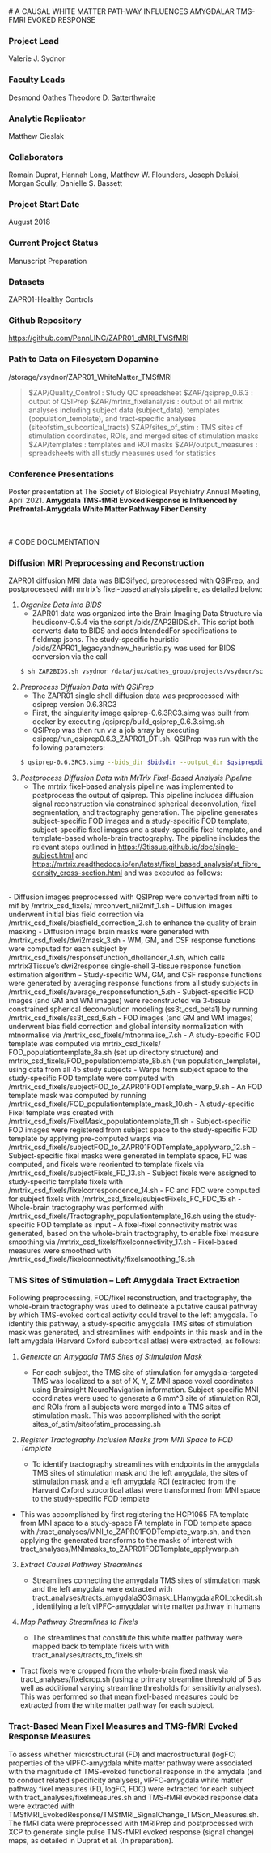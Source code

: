 <br>
<br>
# A CAUSAL WHITE MATTER PATHWAY INFLUENCES AMYGDALAR TMS-FMRI EVOKED RESPONSE

### Project Lead
Valerie J. Sydnor

### Faculty Leads
Desmond Oathes
Theodore D. Satterthwaite

### Analytic Replicator
Matthew Cieslak

### Collaborators 
Romain Duprat, Hannah Long, Matthew W. Flounders, Joseph Deluisi, Morgan Scully, Danielle S. Bassett

### Project Start Date
August 2018

### Current Project Status
Manuscript Preparation

### Datasets
ZAPR01-Healthy Controls

### Github Repository
<https://github.com/PennLINC/ZAPR01_dMRI_TMSfMRI>

### Path to Data on Filesystem **Dopamine**
/storage/vsydnor/ZAPR01_WhiteMatter_TMSfMRI

> $ZAP/Quality_Control : Study QC spreadsheet
> $ZAP/qsiprep_0.6.3 : output of QSIPrep
> $ZAP/mrtrix_fixelanalysis : output of all mrtrix analyses including subject data (subject_data), templates (population_template), and tract-specific analyses (siteofstim_subcortical_tracts)
> $ZAP/sites_of_stim : TMS sites of stimulation coordinates, ROIs, and merged sites of stimulation masks
> $ZAP/templates : templates and ROI masks 
> $ZAP/output_measures : spreadsheets with all study measures used for statistics


### Conference Presentations
Poster presentation at The Society of Biological Psychiatry Annual Meeting, April 2021. **Amygdala TMS-fMRI Evoked Response is Influenced by Prefrontal-Amygdala White Matter Pathway Fiber Density**

<br>
<br>
# CODE DOCUMENTATION

### Diffusion MRI Preprocessing and Reconstruction
ZAPR01 diffusion MRI data was BIDSifyed, preprocessed with QSIPrep, and postprocessed with mrtrix’s fixel-based analysis pipeline, as detailed below: 

1. *Organize Data into BIDS* 
   - ZAPR01 data was organized into the Brain Imaging Data Structure via heudiconv-0.5.4 via the script /bids/ZAP2BIDS.sh. This script both converts data to BIDS and adds IntendedFor specifications to fieldmap jsons. The study-specific heuristic /bids/ZAPR01_legacyandnew_heuristic.py was used for BIDS conversion via the call 
   ```bash
   $ sh ZAP2BIDS.sh vsydnor /data/jux/oathes_group/projects/vsydnor/scripts/ZAP2BIDS/ZAPR01_legacyandnew_heuristic.py
   ``` 
2. *Preprocess Diffusion Data with QSIPrep*
   - The ZAPR01 single shell diffusion data was preprocessed with qsiprep version 0.6.3RC3
   - First, the singularity image qsiprep-0.6.3RC3.simg was built from docker by executing /qsiprep/build_qsiprep_0.6.3.simg.sh
   - QSIPrep was then run via a job array by executing qsiprep/run_qsiprep0.6.3_ZAPR01_DTI.sh. QSIPrep was run with the following parameters:
   ```bash
   $ qsiprep-0.6.3RC3.simg --bids_dir $bidsdir --output_dir $qsiprepdir --analysis_level participant --participant_label $SUBJ --hmc_model eddy --eddy-config eddy_params.json --b0-motion-corr-to first --output-space T1w --output-resolution 1.3 --force-spatial-normalization --do-reconall
   ```
3. *Postprocess Diffusion Data with MrTrix Fixel-Based Analysis Pipeline*
   - The mrtrix fixel-based analysis pipeline was implemented to postprocess the output of qsiprep. This pipeline includes diffusion signal reconstruction via constrained spherical deconvolution, fixel segmentation, and tractography generation. The pipeline generates subject-specific FOD images and a study-specific FOD template, subject-specific fixel images and a study-specific fixel template, and template-based whole-brain tractography. The pipeline includes the relevant steps outlined in https://3tissue.github.io/doc/single-subject.html and https://mrtrix.readthedocs.io/en/latest/fixel_based_analysis/st_fibre_density_cross-section.html and was executed as follows:
<br>
   - Diffusion images preprocessed with QSIPrep were converted from nifti to mif by /mrtrix_csd_fixels/ mrconvert_nii2mif_1.sh
   - Diffusion images underwent initial bias field correction via /mrtrix_csd_fixels/biasfield_correction_2.sh to enhance the quality of brain masking
   - Diffusion image brain masks were generated with /mrtrix_csd_fixels/dwi2mask_3.sh
   - WM, GM, and CSF response functions were computed for each subject by /mrtrix_csd_fixels/responsefunction_dhollander_4.sh, which calls mrtrix3Tissue’s dwi2response single-shell 3-tissue response function estimation algorithm 
   - Study-specific WM, GM, and CSF response functions were generated by averaging response functions from all study subjects in /mrtrix_csd_fixels/average_responsefunction_5.sh
   - Subject-specific FOD images (and GM and WM images) were reconstructed via 3-tissue constrained spherical deconvolution modeling (ss3t_csd_beta1) by running /mrtrix_csd_fixels/ss3t_csd_6.sh
   - FOD images (and GM and WM images) underwent bias field correction and global intensity normalization with mtnormalise via /mrtrix_csd_fixels/mtnormalise_7.sh
   - A study-specific FOD template was computed via mrtrix_csd_fixels/ FOD_populationtemplate_8a.sh (set up directory structure) and mrtrix_csd_fixels/FOD_populationtemplate_8b.sh (run population_template), using data from all 45 study subjects
   - Warps from subject space to the study-specific FOD template were computed with /mrtrix_csd_fixels/subjectFOD_to_ZAPR01FODTemplate_warp_9.sh
   - An FOD template mask was computed by running  /mrtrix_csd_fixels/FOD_populationtemplate_mask_10.sh
   - A study-specific Fixel template was created with /mrtrix_csd_fixels/FixelMask_populationtemplate_11.sh
   - Subject-specific FOD images were registered from subject space to the study-specific FOD template by applying pre-computed warps via /mrtrix_csd_fixels/subjectFOD_to_ZAPR01FODTemplate_applywarp_12.sh
   - Subject-specific fixel masks were generated in template space, FD was computed, and fixels were reoriented to template fixels via /mrtrix_csd_fixels/subjectFixels_FD_13.sh
   - Subject fixels were assigned to study-specific template fixels with /mrtrix_csd_fixels/fixelcorrespondence_14.sh
   - FC and FDC were computed for subject fixels with /mrtrix_csd_fixels/subjectFixels_FC_FDC_15.sh
   - Whole-brain tractography was performed with /mrtrix_csd_fixels/Tractography_populationtemplate_16.sh using the study-specific FOD template as input
   - A fixel-fixel connectivity matrix was generated, based on the whole-brain tractography, to enable fixel measure smoothing via /mrtrix_csd_fixels/fixelconnectivity_17.sh
   - Fixel-based measures were smoothed with /mrtrix_csd_fixels/fixelconnectivity/fixelsmoothing_18.sh 

### TMS Sites of Stimulation – Left Amygdala Tract Extraction 
Following preprocessing, FOD/fixel reconstruction, and tractography, the whole-brain tractography was used to delineate a putative causal pathway by which TMS-evoked cortical activity could travel to the left amygdala. To identify this pathway, a study-specific amygdala TMS sites of stimulation mask was generated, and streamlines with endpoints in this mask and in the left amygdala (Harvard Oxford subcortical atlas) were extracted, as follows:

1. *Generate an Amygdala TMS Sites of Stimulation Mask*
   - For each subject, the TMS site of stimulation for amygdala-targeted TMS was localized to a set of X, Y, Z MNI space voxel coordinates using Brainsight NeuroNavigation information. Subject-specific MNI coordinates were used to generate a 6 mm^3 site of stimulation ROI, and ROIs from all subjects were merged into a TMS sites of stimulation mask. This was accomplished with the script sites_of_stim/siteofstim_processing.sh

2. *Register Tractography Inclusion Masks from MNI Space to FOD Template*
   - To identify tractography streamlines with endpoints in the amygdala TMS sites of stimulation mask and the left amygdala, the sites of stimulation mask and a left amygdala ROI (extracted from the Harvard Oxford subcortical atlas) were transformed from MNI space to the study-specific FOD template
- This was accomplished by first registering the HCP1065 FA template from MNI space to a study-space FA template in FOD template space with /tract_analyses/MNI_to_ZAPR01FODTemplate_warp.sh, and then applying the generated transforms to the masks of interest with  tract_analyses/MNImasks_to_ZAPR01FODTemplate_applywarp.sh

3. *Extract Causal Pathway Streamlines* 
   - Streamlines connecting the amygdala TMS sites of stimulation mask and the left amygdala were extracted with tract_analyses/tracts_amygdalaSOSmask_LHamygdalaROI_tckedit.sh, identifying a left vlPFC-amygdalar white matter pathway in humans

4. *Map Pathway Streamlines to Fixels*
   - The streamlines that constitute this white matter pathway were mapped back to template fixels with 
with tract_analyses/tracts_to_fixels.sh 
- Tract fixels were cropped from the whole-brain fixed mask via tract_analyses/fixelcrop.sh (using a primary streamline threshold of 5 as well as additional varying streamline thresholds for sensitivity analyses). This was performed so that mean fixel-based measures could be extracted from the white matter pathway for each subject.

### Tract-Based Mean Fixel Measures and TMS-fMRI Evoked Response Measures
To assess whether microstructural (FD) and macrostructural (logFC) properties of the vlPFC-amygdala white matter pathway were associated with the magnitude of TMS-evoked functional response in the amydala (and to conduct related specificity analyses), vlPFC-amygdala white matter pathway fixel measures (FD, logFC, FDC) were extracted for each subject with tract_analyses/fixelmeasures.sh and TMS-fMRI evoked response data were extracted with TMSfMRI_EvokedResponse/TMSfMRI_SignalChange_TMSon_Measures.sh. The fMRI data were preprocessed with fMRIPrep and postprocessed with XCP to generate single pulse TMS-fMRI evoked response (signal change) maps, as detailed in Duprat et al. (In preparation).
